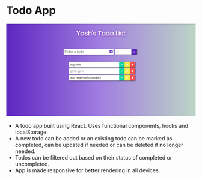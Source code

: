 # Todo App

![todoappImage](public/appimage.JPG)

- A todo app built using React. Uses functional components, hooks and localStorage.
- A new todo can be added or an existing todo can be marked as completed, can be updated if needed or can be deleted if no longer needed.
- Todos can be filtered out based on their status of completed or uncompleted.
- App is made responsive for better rendering in all devices.
